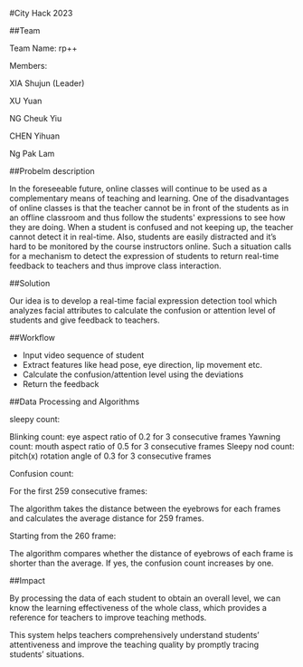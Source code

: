 #City Hack 2023

##Team 

Team Name: rp++

Members:

XIA Shujun (Leader)

XU Yuan

NG Cheuk Yiu

CHEN Yihuan 

Ng Pak Lam

##Probelm description

In the foreseeable future, online classes will continue to be used as a complementary means of teaching and learning. One of the disadvantages of online classes is that the teacher cannot be in front of the students as in an offline classroom and thus follow the students' expressions to see how they are doing. When a student is confused and not keeping up, the teacher cannot detect it in real-time. Also, students are easily distracted and it’s hard to be monitored by the course instructors online. Such a situation calls for a mechanism to detect the expression of students to return real-time feedback to teachers and thus improve class interaction. 

##Solution

Our idea is to develop a real-time facial expression detection tool which analyzes facial attributes to calculate the confusion or attention level of students and give feedback to teachers.

##Workflow

-	Input video sequence of student
-	Extract features like head pose, eye direction, lip movement etc.
-	Calculate the confusion/attention level using the deviations
-	Return the feedback

##Data Processing and Algorithms

sleepy count:

Blinking count: eye aspect ratio of 0.2 for 3 consecutive frames
Yawning count: mouth aspect ratio of 0.5 for 3 consecutive frames
Sleepy nod count: pitch(x) rotation angle of 0.3 for 3 consecutive frames

Confusion count:

For the first 259 consecutive frames:

The algorithm takes the distance between the eyebrows for each frames and calculates the average distance for 259 frames.

Starting from the 260 frame:

The algorithm compares whether the distance of eyebrows of each frame is shorter than the average. If yes, the confusion count increases by one.

##Impact

By processing the data of each student to obtain an overall level, we can know the learning effectiveness of the whole class, which provides a reference for teachers to improve teaching methods.

This system helps teachers comprehensively understand students’ attentiveness and improve the teaching quality by promptly tracing  students’ situations.
